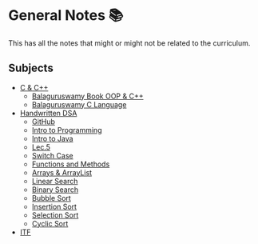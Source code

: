 # General Notes 📚
This has all the notes that might or might not be related to the curriculum.

## Subjects
- [C & C++](https://github.com/vishwasracharya/Vishwas-BE-IT/tree/main/GENERAL%20NOTES/C%20%26%20C%2B%2B)
  - [Balaguruswamy Book OOP & C++](https://github.com/vishwasracharya/Vishwas-BE-IT/blob/main/GENERAL%20NOTES/C%20%26%20C%2B%2B/Balaguruswamy%20OOP%20with%20C%2B%2B.pdf)
  - [Balaguruswamy C Language](https://github.com/vishwasracharya/Vishwas-BE-IT/blob/main/GENERAL%20NOTES/C%20%26%20C%2B%2B/C%20Language%20(balaguruswamy)%20.pdf)
- [Handwritten DSA](https://github.com/vishwasracharya/Vishwas-BE-IT/tree/main/GENERAL%20NOTES/Handwritten%20DSA)
  - [GitHub](https://github.com/vishwasracharya/Vishwas-BE-IT/blob/main/GENERAL%20NOTES/Handwritten%20DSA/01%20Git%20GitHub%20Notes.pdf.pdf)
  - [Intro to Programming](https://github.com/vishwasracharya/Vishwas-BE-IT/blob/main/GENERAL%20NOTES/Handwritten%20DSA/02%20Handwritten%20notes%20Introduction%20to%20Programming%20Languages.pdf)
  - [Intro to Java](https://github.com/vishwasracharya/Vishwas-BE-IT/blob/main/GENERAL%20NOTES/Handwritten%20DSA/04%20Handwritten%20notes%20Introduction%20to%20Java.pdf)
  - [Lec.5](https://github.com/vishwasracharya/Vishwas-BE-IT/blob/main/GENERAL%20NOTES/Handwritten%20DSA/05%20Handwritten%20notes%20Lecture%205.pdf)
  - [Switch Case](https://github.com/vishwasracharya/Vishwas-BE-IT/blob/main/GENERAL%20NOTES/Handwritten%20DSA/06%20Handwritten%20notes%20switch%20cases.pdf)
  - [Functions and Methods](https://github.com/vishwasracharya/Vishwas-BE-IT/blob/main/GENERAL%20NOTES/Handwritten%20DSA/07%20Handwritten%20notes%20on%20functions%20and%20methods.pdf)
  - [Arrays & ArrayList](https://github.com/vishwasracharya/Vishwas-BE-IT/blob/main/GENERAL%20NOTES/Handwritten%20DSA/08%20Handwritten%20notes%20on%20arrays%20and%20arraylist.pdf)
  - [Linear Search](https://github.com/vishwasracharya/Vishwas-BE-IT/blob/main/GENERAL%20NOTES/Handwritten%20DSA/09%20Handwritten%20notes%20on%20Linear%20search.pdf)
  - [Binary Search](https://github.com/vishwasracharya/Vishwas-BE-IT/blob/main/GENERAL%20NOTES/Handwritten%20DSA/10%20Handwritten%20notes%20on%20Binary%20Search.pdf)
  - [Bubble Sort](https://github.com/vishwasracharya/Vishwas-BE-IT/blob/main/GENERAL%20NOTES/Handwritten%20DSA/11%20Handwritten%20notes%20on%20bubble%20sort.pdf.pdf)
  - [Insertion Sort](https://github.com/vishwasracharya/Vishwas-BE-IT/blob/main/GENERAL%20NOTES/Handwritten%20DSA/12%20Handwritten%20Notes%20on%20Insertion%20Sort.pdf.pdf)
  - [Selection Sort](https://github.com/vishwasracharya/Vishwas-BE-IT/blob/main/GENERAL%20NOTES/Handwritten%20DSA/13%20Handwritten%20notes%20on%20Selection%20sort.pdf.pdf)
  - [Cyclic Sort](https://github.com/vishwasracharya/Vishwas-BE-IT/blob/main/GENERAL%20NOTES/Handwritten%20DSA/14%20cyclic_sort_notes.pdf)
- [ITF](https://github.com/vishwasracharya/Vishwas-BE-IT/tree/main/GENERAL%20NOTES/ITF)
